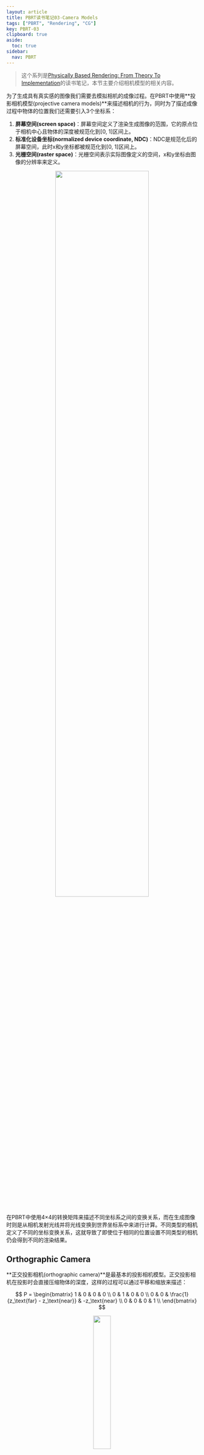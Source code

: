```yaml
---
layout: article
title: PBRT读书笔记03-Camera Models
tags: ["PBRT", "Rendering", "CG"]
key: PBRT-03
clipboard: true
aside:
  toc: true
sidebar:
  nav: PBRT
---
```


> 这个系列是[Physically Based Rendering: From Theory To Implementation](https://pbr-book.org/)的读书笔记，本节主要介绍相机模型的相关内容。
<!--more-->

为了生成具有真实感的图像我们需要去模拟相机的成像过程。在PBRT中使用**投影相机模型(projective camera models)**来描述相机的行为，同时为了描述成像过程中物体的位置我们还需要引入3个坐标系：

1. **屏幕空间(screen space)**：屏幕空间定义了渲染生成图像的范围，它的原点位于相机中心且物体的深度被规范化到[0, 1]区间上。
2. **标准化设备坐标(normalized device coordinate, NDC)**：NDC是规范化后的屏幕空间，此时x和y坐标都被规范化到[0, 1]区间上。
3. **光栅空间(raster space)**：光栅空间表示实际图像定义的空间，x和y坐标由图像的分辨率来定义。

<div align=center>
<img src="https://pbr-book.org/3ed-2018/Camera_Models/Camera%20coordinate%20spaces.svg" width="70%">
</div>

在PBRT中使用4×4的转换矩阵来描述不同坐标系之间的变换关系，而在生成图像时则是从相机发射光线并将光线变换到世界坐标系中来进行计算。不同类型的相机定义了不同的坐标变换关系，这就导致了即使位于相同的位置设置不同类型的相机仍会得到不同的渲染结果。

## Orthographic Camera

**正交投影相机(orthographic camera)**是最基本的投影相机模型。正交投影相机在投影时会直接压缩物体的深度，这样的过程可以通过平移和缩放来描述：

$$
P = 
\begin{bmatrix}
1 & 0 & 0 & 0 \\
0 & 1 & 0 & 0 \\
0 & 0 & \frac{1}{z_\text{far} - z_\text{near}} & -z_\text{near} \\
0 & 0 & 0 & 1 \\
\end{bmatrix}
$$

<div align=center>
<img src="https://pbr-book.org/3ed-2018/Camera_Models/Ortho%20viewing%20volume.svg" width="30%">
</div>

类似地，在生成光线时正交投影相机发出的光线起点位于光栅平面上，而方向则指向z轴正半轴：

```cpp
float OrthographicCamera::GenerateRay(const CameraSample &sample,
                                      Ray *ray) const {
    // Compute raster and camera sample positions
    Point3f pFilm = Point3f(sample.pFilm.x, sample.pFilm.y, 0);
    Point3f pCamera = RasterToCamera(pFilm);
    *ray = Ray(pCamera, Vector3f(0, 0, 1));

    *ray = CameraToWorld(*ray);
    return 1;
}
```
{: .snippet}

<div align=center>
<img src="https://pbr-book.org/3ed-2018/Camera_Models/Ortho%20generate%20ray.svg" width="70%">
</div>

## Perspective Camera

正交投影相机的缺陷在于它无法表达物体的透视关系，因此更为常用的相机模型是**透视投影相机(perspective camera)**。在透视投影相机中，空间中的物体首先会通过投影变换来获得透视关系：

$$
P = 
\begin{bmatrix}
1 & 0 & 0 & 0 \\
0 & 1 & 0 & 0 \\
0 & 0 & \frac{z_\text{far}}{z_\text{far} - z_\text{near}} & -\frac{z_\text{far} \cdot z_\text{near}}{z_\text{far} - z_\text{near}} \\
0 & 0 & 1 & 0 \\
\end{bmatrix}
$$

然后在根据给定的**视野(field of view, FoV)**来规范化到NDC上：

$$
P = 
\begin{bmatrix}
\frac{1}{\tan{\frac{\theta}{2}}} & 0 & 0 & 0 \\
0 & \frac{1}{\tan{\frac{\theta}{2}}} & 0 & 0 \\
0 & 0 & 1 & 0 \\
0 & 0 & 0 & 1 \\
\end{bmatrix}
\times
\begin{bmatrix}
1 & 0 & 0 & 0 \\
0 & 1 & 0 & 0 \\
0 & 0 & \frac{z_\text{far}}{z_\text{far} - z_\text{near}} & -\frac{z_\text{far} \cdot z_\text{near}}{z_\text{far} - z_\text{near}} \\
0 & 0 & 1 & 0 \\
\end{bmatrix}
$$

<div align=center>
<img src="https://pbr-book.org/3ed-2018/Camera_Models/Perspective%20transformation%20matrix.svg" width="30%">
</div>

透视投影相机在发射光线时，光线起点固定在原点(相机中心)，方向指向光栅平面上的坐标。

```cpp
float PerspectiveCamera::GenerateRay(const CameraSample &sample,
                                     Ray *ray) const {
    // Compute raster and camera sample positions
    Point3f pFilm = Point3f(sample.pFilm.x, sample.pFilm.y, 0);
    Point3f pCamera = RasterToCamera(pFilm);
    *ray = Ray(Point3f(0, 0, 0), Normalize(Vector3f(pCamera)));

    *ray = CameraToWorld(*ray);
    return 1;
}
```
{: .snippet}

## Thin Lens Model

正交投影相机和透视投影相机的缺陷在于它们假设了相机服从理想针孔相机模型，因此无论物体的深度如何都能够清晰地成像。然而现实中的相机则不满足这一假设，由于透镜的存在相机只能对深度位于一定范围内的物体来成像，这个范围称为**景深(depth of field)**。

要描述相机的这一行为，我们需要介绍**薄透镜模型(thin lens model)**。我们假设透镜位于$z=0$平面上，而且平行于主光轴的光线会汇聚到$p$点，称为**焦点(focal point)**；$p$点到透镜的距离称为**焦距(focal length)**，记为$f$。

<div align=center>
<img src="https://pbr-book.org/3ed-2018/Camera_Models/Thin%20lens.svg" width="40%">
</div>

薄透镜模型的一个基本性质是**成像公式(Gaussian lens equation)**：对于深度为$z$的物体，成像的距离满足：

$$
\frac{1}{z'} - \frac{1}{z} = \frac{1}{f}
$$

不难发现，平行光实际上可以看做是$z=-\infty$情况下成像公式的特例。

<div align=center>
<img src="https://pbr-book.org/3ed-2018/Camera_Models/Focus%20thin%20lens.svg" width="40%">
</div>

利用成像公式可以解出$z$点的像距：

$$
z' = \frac{f z}{f + z}
$$

当像距不满足上式时成像就会模糊。在实际成像时一般无法保证像距严格满足成像公式，但只要成像平面在像距的一定范围内成像的模糊都是可以接受的。当我们固定像距时物距不等于$z$的物体会投影成一个圆盘，也称为**circle of confusion**，它的大小取决于光圈、焦距、物体的深度以及透镜本身。在成像时只要circle of confusion的大小小于1个像素就可以认为成像是清晰的。

<div align=center>
<img src="https://pbr-book.org/3ed-2018/Camera_Models/Circle%20of%20confusion%20diameter.svg" width="40%">
</div>

我们可以利用几何关系来计算出circle of confusion的大小。假设镜头的直径为$d_l$，根据相似三角形有：

$$
\frac{d_l}{z'} = \frac{d_c}{\vert z' - z_f' \vert}
$$

带入成像公式有：

$$
d_c = \bigg\vert \frac{d_l f(z - z_f)}{z(f + z_f)} \bigg\vert
$$

在光线追踪框架中想要模拟景深的效果非常简单，我们只需要在透镜上随机采样出一个点并从该点发射出光线即可。更新后的光线起点位于透镜内，方向指向焦距平面上的点：

<div align=center>
<img src="https://pbr-book.org/3ed-2018/Camera_Models/Thin%20lens%20choose%20ray.svg" width="30%">
</div>

为了模拟景深的效果我们需要为相机添加透镜半径`lensRadius`和焦距`focalDistance`两个属性，然后在生成光线时添加如下代码：

```cpp
// Modify ray for depth of field
if (lensRadius > 0) {
    // Sample point on lens
    Point2f pLens = lensRadius * ConcentricSampleDisk(sample.pLens);

    // Compute point on plane of focus
    float ft = focalDistance / ray->d.z;
    Point3f pFocus = (*ray)(ft);

    // Update ray for effect of lens
    ray->o = Point3f(pLens.x, pLens.y, 0);
    ray->d = Normalize(pFocus - ray->o);
}
```
{: .snippet}

除了上面介绍的三种相机模型外，PBRT中还包括了全景相机和真实相机模型。这些模型暂时还用不到，等后面有机会再补上。

## Reference

- [6 Camera Models](https://pbr-book.org/3ed-2018/Camera_Models)